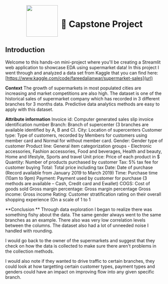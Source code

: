 <div style="display: flex; align-items: center; justify-content: center; text-align: center;">
  <img src="https://coursereport-s3-production.global.ssl.fastly.net/uploads/school/logo/219/original/CT_LOGO_NEW.jpg" width="100" style="margin-right: 10px;">
  <div>
    <h1><b>📖 Capstone Project</b></h1>
  </div>
</div>

## Introduction
Welcome to this hands-on mini-project where you'll be creating a Streamlit web application to showcase EDA using supermarket data! In this project I went through and analyzed a data set from Kaggle that you can find here:  [https://www.kaggle.com/code/fareedalianwar/supermarket-sales](url)


**Context**
The growth of supermarkets in most populated cities are increasing and market competitions are also high. The dataset is one of the historical sales of supermarket company which has recorded in 3 different branches for 3 months data. Predictive data analytics methods are easy to apply with this dataset.

**Attribute information**
Invoice id: Computer generated sales slip invoice identification number
Branch: Branch of supercenter (3 branches are available identified by A, B and C).
City: Location of supercenters
Customer type: Type of customers, recorded by Members for customers using member card and Normal for without member card.
Gender: Gender type of customer
Product line: General item categorization groups - Electronic accessories, Fashion accessories, Food and beverages, Health and beauty, Home and lifestyle, Sports and travel
Unit price: Price of each product in $
Quantity: Number of products purchased by customer
Tax: 5% tax fee for customer buying
Total: Total price including tax
Date: Date of purchase (Record available from January 2019 to March 2019)
Time: Purchase time (10am to 9pm)
Payment: Payment used by customer for purchase (3 methods are available – Cash, Credit card and Ewallet)
COGS: Cost of goods sold
Gross margin percentage: Gross margin percentage
Gross income: Gross income
Rating: Customer stratification rating on their overall shopping experience (On a scale of 1 to 1

**Conclusion **
Through data exploration I began to realize there was something fishy about the data. The same gender always went to the same branches as an example. There also was very low correlation levels between the columns. The dataset also had a lot of unneeded noise I handled with rounding. 

I would go back to the owner of the supermarkets and suggest that they check on how the data is collected to make sure there aren't problems in the collection methods. 

I would also note if they wanted to drive traffic to certain branches, they could look at how targetting certain customer types, payment types and genders could have an impact on improving flow into any given specific branch. 

